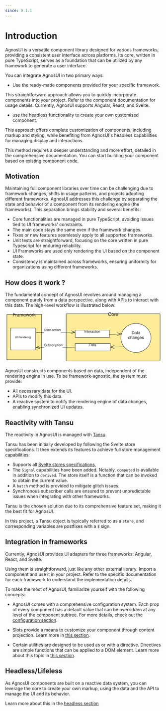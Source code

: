 ```yaml
---
since: 0.1.1
---
```


# Introduction

AgnosUI is a versatile component library designed for various frameworks, providing a consistent user interface across platforms. Its core, written in pure TypeScript, serves as a foundation that can be utilized by any framework to generate a user interface.

You can integrate AgnosUI in two primary ways:

- Use the ready-made components provided for your specific framework.

This straightforward approach allows you to quickly incorporate components into your project. Refer to the component documentation for usage details. Currently, AgnosUI supports Angular, React, and Svelte.

- use the headless functionality to create your own customized component.

This approach offers complete customization of components, including markup and styling, while benefiting from AgnosUI's headless capabilities for managing display and interactions.

This method requires a deeper understanding and more effort, detailed in the comprehensive documentation. You can start building your component based on existing component code.

## Motivation

Maintaining full component libraries over time can be challenging due to framework changes, shifts in usage patterns, and projects adopting different frameworks. AgnosUI addresses this challenge by separating the state and behavior of a component from its rendering engine (the frameworks). This separation brings stability and several benefits:

- Core functionalities are managed in pure TypeScript, avoiding issues tied to UI frameworks' constraints.
- The main code stays the same even if the framework changes.
- Fixes or new features seamlessly apply to all supported frameworks.
- Unit tests are straightforward, focusing on the core written in pure Typescript for enduring reliability.
- UI Frameworks are used only rendering the UI based on the component state.
- Consistency is maintained across frameworks, ensuring uniformity for organizations using different frameworks.

## How does it work ?

The fundamental concept of AgnosUI revolves around managing a component purely from a data perspective, along with APIs to interact with this data. The high-level workflow is illustrated below:

![svg](../../demo/src/resources/images/overview-workflow.svg)

AgnosUI constructs components based on data, independent of the rendering engine in use. To be framework-agnostic, the system must provide:

- All necessary data for the UI.
- APIs to modify this data.
- A reactive system to notify the rendering engine of data changes, enabling synchronized UI updates.

## Reactivity with Tansu

The reactivity in AgnosUI is managed with [Tansu](https://github.com/AmadeusITGroup/tansu).

Tansu has been initially developed by following the Svelte store specifications. It then extends its features to achieve full store management capabilities:

- Supports all [Svelte stores specifications](https://svelte.dev/docs/svelte-store),
- The `Signal` capabilities have been added. Notably, `computed` is available in addition to `derived`. The store itself is a function that can be invoked to obtain the current value.
- A `batch` method is provided to mitigate glitch issues.
- Synchronous subscriber calls are ensured to prevent unpredictable issues when integrating with other frameworks.

Tansu is the chosen solution due to its comprehensive feature set, making it the best fit for AgnosUI.

In this project, a Tansu object is typically referred to as a `store`, and corresponding variables are postfixes with a `$` sign.

## Integration in frameworks

Currently, AgnosUI provides UI adapters for three frameworks: Angular, React, and Svelte.

Using them is straightforward, just like any other external library. Import a component and use it in your project. Refer to the specific documentation for each framework to understand the implementation details.

To make the most of AgnosUI, familiarize yourself with the following concepts:

- AgnosUI comes with a comprehensive configuration system. Each prop of every component has a default value that can be overridden at any level of the component subtree. For more details, check out the [configuration section](../01-Headless/01-Configuration.md).

- Slots provide a means to customize your component through content projection. Learn more in [this section](../01-Headless/02-Slots.md).

- Certain utilities are designed to be used as or with a directive. Directives are simple functions that can be applied to a DOM element. Learn more about this topic in [this section](../01-Headless/03-Directives.md).

## Headless/Lifeless

As AgnosUI components are built on a reactive data system, you can leverage the core to create your own markup, using the data and the API to manage the UI and its behavior.

Learn more about this in the [headless section](../01-Headless/00-Introduction.md)
